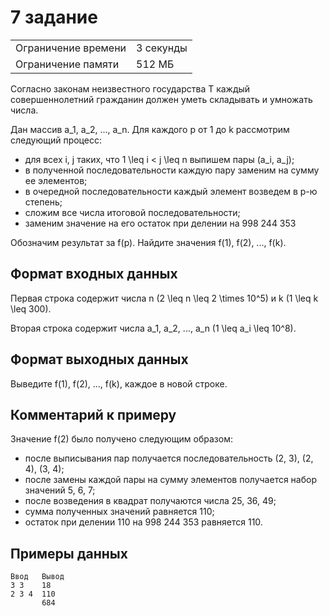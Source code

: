﻿
# 7 задание

|                     |           |
|---------------------|-----------|
| Ограничение времени | 3 секунды |
| Ограничение памяти  | 512 МБ    |

Согласно законам неизвестного государства T каждый совершеннолетний гражданин должен уметь складывать и умножать числа.

Дан массив a_1, a_2, ..., a_n.
Для каждого p от 1 до k рассмотрим следующий процесс:

+ для всех i, j таких, что 1 \leq i < j \leq n выпишем пары (a_i, a_j);
+ в полученной последовательности каждую пару заменим на сумму ее элементов;
+ в очередной последовательности каждый элемент возведем в p-ю степень;
+ сложим все числа итоговой последовательности;
+ заменим значение на его остаток при делении на 998 244 353

Обозначим результат за f(p).
Найдите значения f(1), f(2), ..., f(k).

## Формат входных данных

Первая строка содержит числа n (2 \leq n \leq 2 \times 10^5) и k (1 \leq k \leq 300).

Вторая строка содержит числа a_1, a_2, ..., a_n (1 \leq a_i \leq 10^8).

## Формат выходных данных

Выведите f(1), f(2), ..., f(k), каждое в новой строке.

## Комментарий к примеру

Значение f(2) было получено следующим образом:

+ после выписывания пар получается последовательность (2, 3), (2, 4), (3, 4);
+ после замены каждой пары на сумму элементов получается набор значений 5, 6, 7;
+ после возведения в квадрат получаются числа 25, 36, 49;
+ сумма полученных значений равняется 110;
+ остаток при делении 110 на 998 244 353 равняется 110.

## Примеры данных

```text
Ввод   Вывод
3 3    18
2 3 4  110
       684
```
